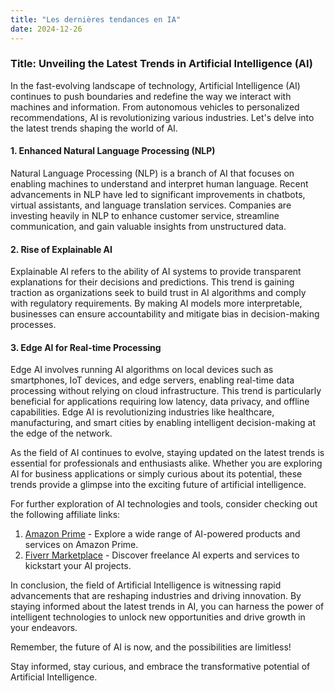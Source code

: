 ```yaml
---
title: "Les dernières tendances en IA"
date: 2024-12-26
---
```


### Title: Unveiling the Latest Trends in Artificial Intelligence (AI)

In the fast-evolving landscape of technology, Artificial Intelligence (AI) continues to push boundaries and redefine the way we interact with machines and information. From autonomous vehicles to personalized recommendations, AI is revolutionizing various industries. Let's delve into the latest trends shaping the world of AI.

#### 1. Enhanced Natural Language Processing (NLP)
Natural Language Processing (NLP) is a branch of AI that focuses on enabling machines to understand and interpret human language. Recent advancements in NLP have led to significant improvements in chatbots, virtual assistants, and language translation services. Companies are investing heavily in NLP to enhance customer service, streamline communication, and gain valuable insights from unstructured data.

#### 2. Rise of Explainable AI
Explainable AI refers to the ability of AI systems to provide transparent explanations for their decisions and predictions. This trend is gaining traction as organizations seek to build trust in AI algorithms and comply with regulatory requirements. By making AI models more interpretable, businesses can ensure accountability and mitigate bias in decision-making processes.

#### 3. Edge AI for Real-time Processing
Edge AI involves running AI algorithms on local devices such as smartphones, IoT devices, and edge servers, enabling real-time data processing without relying on cloud infrastructure. This trend is particularly beneficial for applications requiring low latency, data privacy, and offline capabilities. Edge AI is revolutionizing industries like healthcare, manufacturing, and smart cities by enabling intelligent decision-making at the edge of the network.

As the field of AI continues to evolve, staying updated on the latest trends is essential for professionals and enthusiasts alike. Whether you are exploring AI for business applications or simply curious about its potential, these trends provide a glimpse into the exciting future of artificial intelligence.

For further exploration of AI technologies and tools, consider checking out the following affiliate links:

1. [Amazon Prime](https://www.amazon.fr/amazonprime?_encoding=UTF8&primeCampaignId=prime_assoc_ft&tag=zenzen0d-21France) - Explore a wide range of AI-powered products and services on Amazon Prime.
2. [Fiverr Marketplace](https://go.fiverr.com/visit/?bta=1071918&brand=fiverrmarketplace) - Discover freelance AI experts and services to kickstart your AI projects.

In conclusion, the field of Artificial Intelligence is witnessing rapid advancements that are reshaping industries and driving innovation. By staying informed about the latest trends in AI, you can harness the power of intelligent technologies to unlock new opportunities and drive growth in your endeavors.

Remember, the future of AI is now, and the possibilities are limitless!

Stay informed, stay curious, and embrace the transformative potential of Artificial Intelligence.